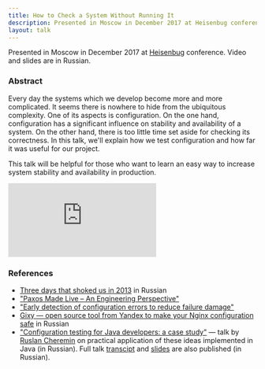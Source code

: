 ```yaml
---
title: How to Check a System Without Running It
description: Presented in Moscow in December 2017 at Heisenbug conference. Video and slides are in Russian.
layout: talk
---
```


Presented in Moscow in December 2017 at [Heisenbug](https://2017.heisenbug-moscow.ru/talks/2017/msk/79fuksrzakwwqu4cmikw62/) conference. Video and slides are in Russian.

### Abstract
Every day the systems which we develop become more and more complicated. 
It seems there is nowhere to hide from the ubiquitous complexity. 
One of its aspects is configuration. On the one hand, configuration 
has a significant influence on stability and availability of a system. 
On the other hand, there is too little time set aside for checking its 
correctness. In this talk, we'll explain how we test configuration and
how far it was useful for our project.

This talk will be helpful for those who want to learn an easy way to 
increase system stability and availability in production.

<script async class="speakerdeck-embed" data-slide="2" data-id="19ab7d275dd446b38197481cb7541961" data-ratio="1.77777777777778" src="//speakerdeck.com/assets/embed.js"></script>

<div class="video-container">
<iframe src="https://www.youtube.com/embed/KaeEjsAjV6A" frameborder="0" allowfullscreen></iframe>
</div>

### References
- [Three days that shoked us in 2013](https://habrahabr.ru/company/odnoklassniki/blog/268413/) in Russian
- ["Paxos Made Live – An Engineering Perspective"](https://blog.acolyer.org/2015/03/05/paxos-made-live/)
- ["Early detection of configuration errors to reduce failure damage"](https://blog.acolyer.org/2016/11/29/early-detection-of-configuration-errors-to-reduce-failure-damage/)
- [Gixy — open source tool from Yandex to make your Nginx configuration safe](https://habrahabr.ru/company/yandex/blog/327590/) in Russian
- ["Configuration testing for Java developers: a case study"](https://youtu.be/Tk_nmV-mWOA) — talk by [Ruslan Cheremin](https://twitter.com/dj_begemot) on practical application of these ideas implemented in Java (in Russian). Full talk [transcipt](https://habr.com/company/jugru/blog/427487/) and [slides](https://2018.heisenbug-piter.ru/talks/2018/spb/3pnf97jpummk4yeociqwi0/) are also published (in Russian).
